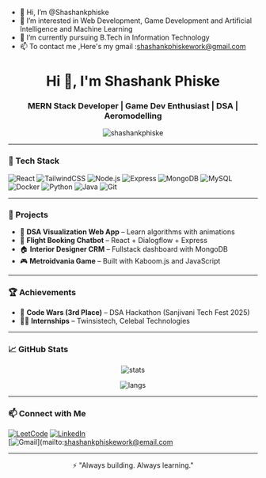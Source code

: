 - 👋 Hi, I’m @Shashankphiske
- 👀 I’m interested in Web Development, Game Development and Artificial Intelligence and Machine Learning
- 🌱 I’m currently pursuing B.Tech in Information Technology
- 📫 To contact me ,Here's my gmail :shashankphiskework@gmail.com

<!---
Shashankphiske/Shashankphiske is a ✨ special ✨ repository because its `README.md` (this file) appears on your GitHub profile.
You can click the Preview link to take a look at your changes.
--->
<h1 align="center">Hi 👋, I'm Shashank Phiske</h1>
<h3 align="center">MERN Stack Developer | Game Dev Enthusiast | DSA | Aeromodelling</h3>

<p align="center">
  <img src="https://komarev.com/ghpvc/?username=shashankphiske&label=Profile%20views&color=0e75b6&style=flat" alt="shashankphiske" />
</p>

---

### 🚀 Tech Stack

![React](https://img.shields.io/badge/-React-20232A?style=for-the-badge&logo=react)
![TailwindCSS](https://img.shields.io/badge/-TailwindCSS-38B2AC?style=for-the-badge&logo=tailwind-css&logoColor=white)
![Node.js](https://img.shields.io/badge/-Node.js-339933?style=for-the-badge&logo=node.js&logoColor=white)
![Express](https://img.shields.io/badge/-Express-000000?style=for-the-badge&logo=express&logoColor=white)
![MongoDB](https://img.shields.io/badge/-MongoDB-4EA94B?style=for-the-badge&logo=mongodb&logoColor=white)
![MySQL](https://img.shields.io/badge/-MySQL-00758F?style=for-the-badge&logo=mysql&logoColor=white)
![Docker](https://img.shields.io/badge/-Docker-2496ED?style=for-the-badge&logo=docker&logoColor=white)
![Python](https://img.shields.io/badge/-Python-3776AB?style=for-the-badge&logo=python&logoColor=white)
![Java](https://img.shields.io/badge/-Java-007396?style=for-the-badge&logo=java&logoColor=white)
![Git](https://img.shields.io/badge/-Git-F05032?style=for-the-badge&logo=git&logoColor=white)

---

### 🧠 Projects

- 🎯 **DSA Visualization Web App** – Learn algorithms with animations
- 💬 **Flight Booking Chatbot** – React + Dialogflow + Express
- 🏠 **Interior Designer CRM** – Fullstack dashboard with MongoDB
- 🎮 **Metroidvania Game** – Built with Kaboom.js and JavaScript

---

### 🏆 Achievements

- 🥉 **Code Wars (3rd Place)** – DSA Hackathon (Sanjivani Tech Fest 2025)
- 🧑‍💻 **Internships** – Twinsistech, Celebal Technologies

---

### 📈 GitHub Stats

<p align="center">
  <img src="https://github-readme-stats.vercel.app/api?username=shashankphiske&show_icons=true&theme=radical" alt="stats" />
</p>

<p align="center">
  <img src="https://github-readme-stats.vercel.app/api/top-langs/?username=shashankphiske&layout=compact&theme=radical" alt="langs" />
</p>

---

### 📫 Connect with Me

[![LeetCode](https://img.shields.io/badge/-LeetCode-FFA116?style=flat&logo=LeetCode&logoColor=white)](https://leetcode.com/u/ShashankPhiske/)
[![LinkedIn](https://img.shields.io/badge/LinkedIn-blue?style=flat&logo=linkedin&logoColor=white)](https://linkedin.com/in/shashankphiske)  
[![Gmail](https://img.shields.io/badge/Email-red?style=flat&logo=gmail&logoColor=white)](mailto:shashankphiskework@email.com


---

<p align="center">
  ⚡ "Always building. Always learning."
</p>
